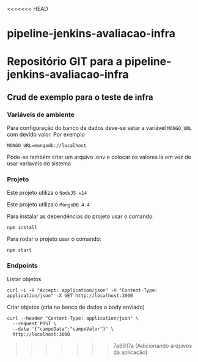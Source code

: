 <<<<<<< HEAD
# pipeline-jenkins-avaliacao-infra
Repositório GIT para a pipeline-jenkins-avaliacao-infra
=======
## Crud de exemplo para o teste de infra


### Variáveis de ambiente

Para configuração do banco de dados deve-se setar a variável `MONGO_URL` com devido valor. Por exemplo
```
MONGO_URL=mongodb://localhost
```

Pode-se também criar um arquivo .env e colocar os valores la em vez de usar variaveis do sistema

### Projeto

Este projeto utiliza o `NodeJS v14`

Este projeto utiliza o `MongoDB 4.4`


Para instalar as dependências do projeto usar o comando:

```
npm install
```

Para rodar o projeto usar o comando:

```
npm start
```

### Endpoints

Listar objetos
```
curl -i -H "Accept: application/json" -H "Content-Type: application/json" -X GET http://localhost:3000

```

Criar objetos (cria no banco de dados o body enviado)
```
curl --header "Content-Type: application/json" \
  --request POST \
  --data '{"campoData":"campoValor"}' \
  http://localhost:3000
  ```
>>>>>>> 7a8917a (Adicionando arquivos da aplicação)
